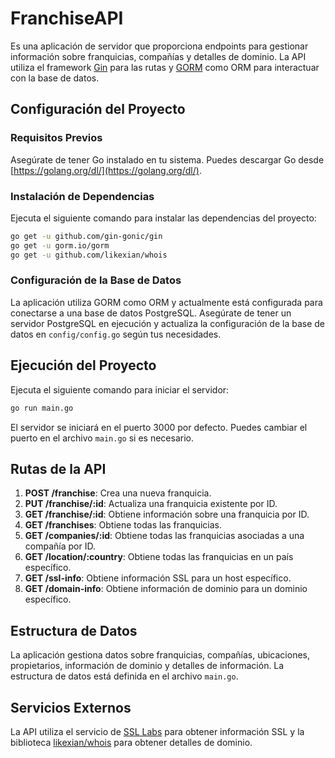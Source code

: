 # FranchiseAPI

Es una aplicación de servidor que proporciona endpoints para gestionar información sobre franquicias, compañías y detalles de dominio. La API utiliza el framework [Gin](https://gin-gonic.com/) para las rutas y [GORM](https://gorm.io/) como ORM para interactuar con la base de datos.

## Configuración del Proyecto

### Requisitos Previos

Asegúrate de tener Go instalado en tu sistema. Puedes descargar Go desde [https://golang.org/dl/](https://golang.org/dl/).

### Instalación de Dependencias

Ejecuta el siguiente comando para instalar las dependencias del proyecto:

```bash
go get -u github.com/gin-gonic/gin
go get -u gorm.io/gorm
go get -u github.com/likexian/whois
```

### Configuración de la Base de Datos

La aplicación utiliza GORM como ORM y actualmente está configurada para conectarse a una base de datos PostgreSQL. Asegúrate de tener un servidor PostgreSQL en ejecución y actualiza la configuración de la base de datos en `config/config.go` según tus necesidades.

## Ejecución del Proyecto

Ejecuta el siguiente comando para iniciar el servidor:

```bash
go run main.go
```

El servidor se iniciará en el puerto 3000 por defecto. Puedes cambiar el puerto en el archivo `main.go` si es necesario.

## Rutas de la API

1. **POST /franchise**: Crea una nueva franquicia.
2. **PUT /franchise/:id**: Actualiza una franquicia existente por ID.
3. **GET /franchise/:id**: Obtiene información sobre una franquicia por ID.
4. **GET /franchises**: Obtiene todas las franquicias.
5. **GET /companies/:id**: Obtiene todas las franquicias asociadas a una compañía por ID.
6. **GET /location/:country**: Obtiene todas las franquicias en un país específico.
7. **GET /ssl-info**: Obtiene información SSL para un host específico.
8. **GET /domain-info**: Obtiene información de dominio para un dominio específico.

## Estructura de Datos

La aplicación gestiona datos sobre franquicias, compañías, ubicaciones, propietarios, información de dominio y detalles de información. La estructura de datos está definida en el archivo `main.go`.

## Servicios Externos

La API utiliza el servicio de [SSL Labs](https://www.ssllabs.com/) para obtener información SSL y la biblioteca [likexian/whois](https://github.com/likexian/whois) para obtener detalles de dominio.
